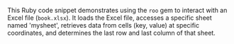This Ruby code snippet demonstrates using the `roo` gem to interact with an Excel file (`book.xlsx`). It loads the Excel file, accesses a specific sheet named 'mysheet', retrieves data from cells (key, value) at specific coordinates, and determines the last row and last column of that sheet.
